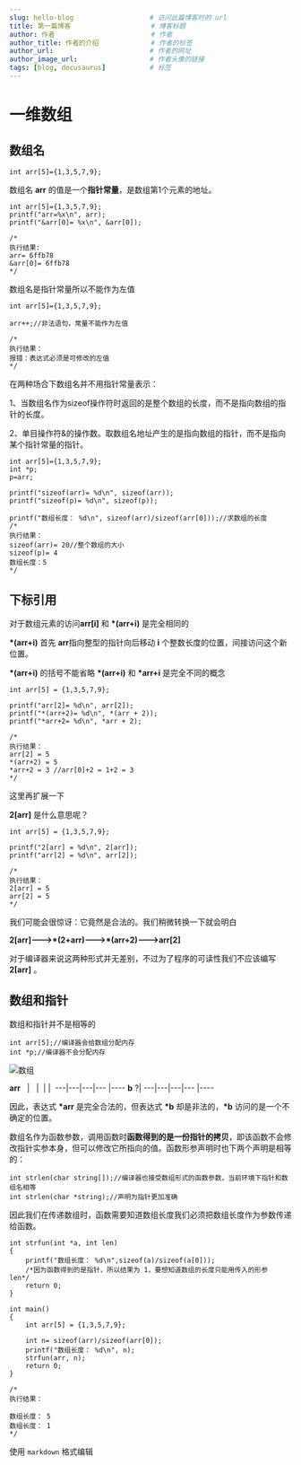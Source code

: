 ```yaml
---
slug: hello-blog                   # 访问此篇博客时的 url
title: 第一篇博客                    # 博客标题
author: 作者                        # 作者
author_title: 作者的介绍             # 作者的标签
author_url:                        # 作者的网址
author_image_url:                  # 作者头像的链接
tags: [blog, docusaurus]           # 标签
---
```


# 一维数组
## 数组名
```
int arr[5]={1,3,5,7,9};
```
数组名 **arr** 的值是一个**指针常量**，是数组第1个元素的地址。

```
int arr[5]={1,3,5,7,9};
printf("arr=%x\n", arr);
printf("&arr[0]= %x\n", &arr[0]);

/*
执行结果:
arr= 6ffb78
&arr[0]= 6ffb78
*/
```

数组名是指针常量所以不能作为左值
```
int arr[5]={1,3,5,7,9};

arr++;//非法语句，常量不能作为左值

/*
执行结果：
报错：表达式必须是可修改的左值
*/
```

在两种场合下数组名并不用指针常量表示：

1、当数组名作为sizeof操作符时返回的是整个数组的长度，而不是指向数组的指针的长度。

2、单目操作符&的操作数。取数组名地址产生的是指向数组的指针，而不是指向某个指针常量的指针。
```
int arr[5]={1,3,5,7,9};
int *p;
p=arr;

printf("sizeof(arr)= %d\n", sizeof(arr));
printf("sizeof(p)= %d\n", sizeof(p));

printf("数组长度： %d\n", sizeof(arr)/sizeof(arr[0]));//求数组的长度
/*
执行结果：
sizeof(arr)= 20//整个数组的大小
sizeof(p)= 4
数组长度：5
*/
```
## 下标引用

对于数组元素的访问**arr[i]** 和 **\*(arr+i)** 是完全相同的

**\*(arr+i)** 首先 **arr**指向整型的指针向后移动 **i** 个整数长度的位置，间接访问这个新位置。

**\*(arr+i)** 的括号不能省略 **\*(arr+i)** 和 **\*arr+i** 是完全不同的概念

```
int arr[5] = {1,3,5,7,9};

printf("arr[2]= %d\n", arr[2]);
printf("*(arr+2)= %d\n", *(arr + 2));
printf("*arr+2= %d\n", *arr + 2);

/*
执行结果：
arr[2] = 5
*(arr+2) = 5
*arr+2 = 3 //arr[0]+2 = 1+2 = 3
*/
```


这里再扩展一下

**2[arr]** 是什么意思呢？

```
int arr[5] = {1,3,5,7,9};

printf("2[arr] = %d\n", 2[arr]);
printf("arr[2] = %d\n", arr[2]);

/*
执行结果：
2[arr] = 5
arr[2] = 5
*/
```
我们可能会很惊讶：它竟然是合法的。我们稍微转换一下就会明白

**2[arr]--->\*(2+arr)--->\*(arr+2)--->arr[2]**

对于编译器来说这两种形式并无差别，不过为了程序的可读性我们不应该编写**2[arr]** 。

## 数组和指针

数组和指针并不是相等的

```
int arr[5];//编译器会给数组分配内存
int *p;//编译器不会分配内存
```

![数组](https://img-blog.csdnimg.cn/20191213184142646.png?x-oss-process=image/watermark,type_ZmFuZ3poZW5naGVpdGk,shadow_10,text_aHR0cHM6Ly9ibG9nLmNzZG4ubmV0L0RhcW9MZWU=,size_16,color_FFFFFF,t_70)

**arr**
&nbsp;  | &nbsp; | &nbsp;|&nbsp;|&nbsp;
---|---|---|--- |----
**b**
?|
---|---|---|--- |----

因此，表达式 **\*arr** 是完全合法的，但表达式 **\*b** 却是非法的，**\*b** 访问的是一个不确定的位置。


数组名作为函数参数，调用函数时**函数得到的是一份指针的拷贝**，即该函数不会修改指针实参本身，但可以修改它所指向的值。函数形参声明时也下两个声明是相等的：
```
int strlen(char string[]);//编译器也接受数组形式的函数参数，当前环境下指针和数组名相等
int strlen(char *string);//声明为指针更加准确

```
因此我们在传递数组时，函数需要知道数组长度我们必须把数组长度作为参数传递给函数。

```
int strfun(int *a, int len)
{
    printf("数组长度： %d\n",sizeof(a)/sizeof(a[0]));
    /*因为函数得到的是指针，所以结果为 1，要想知道数组的长度只能用传入的形参 len*/
    return 0;
}

int main()
{
    int arr[5] = {1,3,5,7,9};
    
    int n= sizeof(arr)/sizeof(arr[0]);
    printf("数组长度： %d\n", n);
    strfun(arr, n);
    return 0;
}

/*
执行结果：

数组长度： 5
数组长度： 1
*/
```



使用 `markdown` 格式编辑

